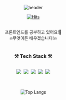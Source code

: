  <div align = center>
      
 ![header](https://capsule-render.vercel.app/api?type=wave&color=gradient&height=300&section=footer&text=HOBIN👋&fontSize=90&animation=blink)

</div>
 
 
<div align = center>

[![Hits](https://hits.seeyoufarm.com/api/count/incr/badge.svg?url=https%3A%2F%2Fgithub.com%2Fhobin49%2Fhit-counter&count_bg=%2379C83D&title_bg=%23555555&icon=&icon_color=%23E7E7E7&title=hits&edge_flat=false)](https://hits.seeyoufarm.com)

</div>




<div align = "center"><br>프론트엔드를 공부하고 있어요!🐶</div>
<div align = "center"> 🔥무엇이든 배우겠습니다!🔥 </div>


<div align = "center"><br><h3> ⚒ Tech Stack ⚒ </div></h3>
 

<div align = "center"> <br> <img src="https://img.shields.io/badge/html-E34F26? style=flat-square&logo=HTML&logoColor=white"/></a>&nbsp  <img src="https://img.shields.io/badge/css-1572B6? style=flat-square&logo=CSS&logoColor=white"/></a>&nbsp
<img src="https://img.shields.io/badge/javascript-F7DF1E? style=flat-square&logo=JavaScript&logoColor=black"/></a>&nbsp
<img src="https://img.shields.io/badge/vue.js-4FC08D? style=flat-square&logo=Vue.js&logoColor=green"/></a>&nbsp
<img src="https://img.shields.io/badge/react-61DAFB?style=flat-square&logo=React.js&logoColor=black"> 
</div>

<div align = center><br>




</div>
 
<div align = center><br>
 
![Top Langs](https://github-readme-stats.vercel.app/api/top-langs/?username=hobin49&layout=compact&theme=tokyonight)
</div> 


